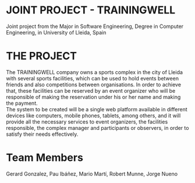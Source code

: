 # JOINT PROJECT - TRAININGWELL
Joint project from the Major in Software Engineering, Degree in Computer Engineering, in University of Lleida, Spain

# THE PROJECT
The TRAININGWELL company owns a sports complex in the city of Lleida with several sports facilities, which can be used to 
hold events between friends and also competitions between organisations. In order to achieve that, these facilities can be 
reserved by an event organizer who will be responsible of making the reservation under his or her name and making the payment.
<br>
The system to be created will be a single web platform available in different devices like computers, mobile phones, tablets, 
among others, and it will provide all the necessary services to event organizers, the facilities responsible, the complex manager 
and participants or observers, in order to satisfy their needs effectively.


# Team Members
Gerard Gonzalez, Pau Ibáñez, Mario Martí, Robert Munne, Jorge Nueno
